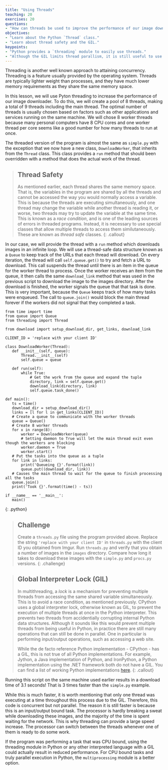 ```yaml
---
title: "Using Threads"
teaching: 20
exercises: 20
questions:
- "How can threads be used to improve the performance of our image downloader?"
objectives:
- "Learn about the Python `Thread` class."
- "Learn about thread safety and the GIL."
keypoints:
- "Python provides a `threading` module to easily use threads."
- "Although the GIL limits thread parallism, it is still useful to use threads in Python."
---
```

Threading is another well known approach to attaining concurrency. Threading is a feature usually provided by the 
operating system. Threads are typically lighter weight than processes, and they have much lower memory requirements as they share the same memory space.

In this lesson, we will use Pyton threading to increase the performance of our image downloader. To do this, we will create a pool of 8 threads, making 
a total of 9 threads including the main thread. The optimal number of threads is usually chosen based on factors such as other applications and 
services running on the same machine. We will chose 8 worker threads because many personal computers have 8 CPU cores and one worker thread per 
core seems like a good number for how many threads to run at once.

The threaded version of the program is almost the same as `simple.py` with the exception that we now have a new class, `DownloadWorker`, that inherits 
from the `Thread` class. This class provides a `run` method that should been overridden with a method that does the actual work of the thread.

> ## Thread Safety
> As mentioned earlier, each thread shares the same memory space. That is, the variables in the program are shared by all the threads and cannot be accessed
> the way you would normally access a variable. This is because the threads are executing simultaneously, and one thread may change the variable while
> another thread is reading it, or worse, two threads may try to update the variable at the same time. This is known as a *race condition*, and is one of
> the leading sources of errors in threaded programs. Instead, it is necessary to use special classes that allow multiple threads to access them
> similutaneously. These are known as *thread safe* classes.
{: .callout}

In our case, we will provide the thread with a `run` method which downloads images in an infinite loop. We will use a thread-safe data structure known 
as a `Queue` to keep track of the URLs that each thread will download. On every iteration, the thread will call `self.queue.get()` to try and fetch a
URL to download. This call suspends the thread until there is an item in the queue for the worker thread to process. Once the worker receives an item 
from the queue, it then calls the same `download_link` method that was used in the previous script to download the image to the images directory. After the download is 
finished, the worker signals the queue that that task is done. This is very important, because the `Queue` keeps track of how many tasks were enqueued. 
The call to `queue.join()` would block the main thread forever if the workers did not signal that they completed a task.

~~~
from time import time
from queue import Queue
from threading import Thread

from download import setup_download_dir, get_links, download_link

CLIENT_ID = 'replace with your client ID'

class DownloadWorker(Thread):
   def __init__(self, queue):
       Thread.__init__(self)
       self.queue = queue

   def run(self):
       while True:
           # Get the work from the queue and expand the tuple
           directory, link = self.queue.get()
           download_link(directory, link)
           self.queue.task_done()

def main():
   ts = time()
   download_dir = setup_download_dir()
   links = [l for l in get_links(CLIENT_ID)]
   # Create a queue to communicate with the worker threads
   queue = Queue()
   # Create 8 worker threads
   for x in range(8):
       worker = DownloadWorker(queue)
       # Setting daemon to True will let the main thread exit even though the workers are blocking
       worker.daemon = True
       worker.start()
   # Put the tasks into the queue as a tuple
   for link in links:
       print('Queueing {}'.format(link))
       queue.put((download_dir, link))
   # Causes the main thread to wait for the queue to finish processing all the tasks
   queue.join()
   print('Took {}'.format(time() - ts))

if __name__ == '__main__':
   main()
~~~
{: .python}

> ## Challenge
>
> Create a `threads.py` file using the program provided above. Replace the string `'replace with your client ID'` in 
> `threads.py` with the client ID you obtained from Imgur. Run `threads.py` and verify that you obtain a number of images in the `images`
> directory. Compare how long it takes to download these images with the `simple.py` and `procs.py` versions.
{: .challenge}

> ## Global Interpreter Lock (GIL)
> In multithreading, a *lock* is a mechanism for preventing multiple threads from accessing the same shared variable simultaneously. This is to avoid
> a race condition, as mentioned previously. CPython uses a global interpreter lock, otherwise known as GIL, to prevent the execution of multiple threads
> at once in the Python interpreter. This prevents two threads from accidentially corrupting internal Python data structures. Although it sounds like this
> would prevent multiple threads from being useful in Python, in practice there are still many operations that can still be done in parallel. One in
> particular is performing input/output operations, such as accessing a web site.
>
> While the de facto reference Python implementation - CPython - has a GIL, this is not true of all Python implementations. For example, Jython, a 
> Java implementation of Python, and IronPython, a Python implementation using the .NET framework both do not have a GIL. You can find a list of 
> working Python implementations [here](https://wiki.python.org/moin/PythonImplementations#Working_Implementations).
{: .callout}

Running this script on the same machine used earlier results in a download time of 3.1 seconds! That is 3 times faster than the `simple.py` example. 

While this is much faster, it is worth mentioning that only one thread was executing at a time throughout this process due to the GIL. 
Therefore, this code is concurrent but not parallel. The reason it is still faster is because this is an input/output bound task. The processor is hardly 
breaking a sweat while downloading these images, and the majority of the time is spent waiting for the network. This is why threading can provide 
a large speed increase. The processor can switch between the threads whenever one of them is ready to do some work. 

If the program was performing a task that was CPU bound, using the threading module in Python or any other interpreted language with a GIL could
actually result in reduced performance. For CPU bound tasks and truly parallel execution in Python, the `multiprocessing` module is a better option.


